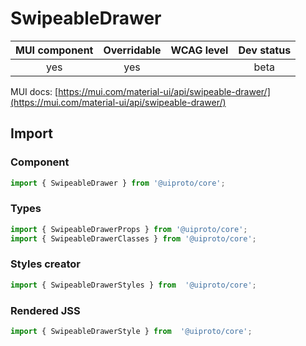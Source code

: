# SwipeableDrawer

MUI component | Overridable | WCAG level | Dev status
:-----------: | :---------: | :--------: | :------------:
yes | yes | | beta

MUI docs: [https://mui.com/material-ui/api/swipeable-drawer/](https://mui.com/material-ui/api/swipeable-drawer/)

## Import

### Component
```javascript
import { SwipeableDrawer } from '@uiproto/core';
```
### Types
```javascript
import { SwipeableDrawerProps } from '@uiproto/core';
import { SwipeableDrawerClasses } from '@uiproto/core';
```

### Styles creator
```javascript
import { SwipeableDrawerStyles } from  '@uiproto/core';
```

### Rendered JSS
```javascript
import { SwipeableDrawerStyle } from  '@uiproto/core';
```
